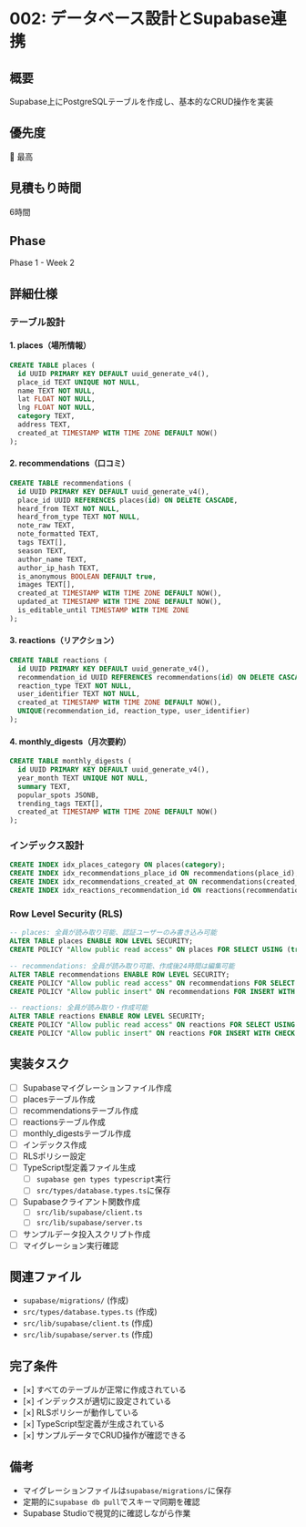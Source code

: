 # 002: データベース設計とSupabase連携

## 概要
Supabase上にPostgreSQLテーブルを作成し、基本的なCRUD操作を実装

## 優先度
🔴 最高

## 見積もり時間
6時間

## Phase
Phase 1 - Week 2

## 詳細仕様

### テーブル設計

#### 1. places（場所情報）
```sql
CREATE TABLE places (
  id UUID PRIMARY KEY DEFAULT uuid_generate_v4(),
  place_id TEXT UNIQUE NOT NULL,
  name TEXT NOT NULL,
  lat FLOAT NOT NULL,
  lng FLOAT NOT NULL,
  category TEXT,
  address TEXT,
  created_at TIMESTAMP WITH TIME ZONE DEFAULT NOW()
);
```

#### 2. recommendations（口コミ）
```sql
CREATE TABLE recommendations (
  id UUID PRIMARY KEY DEFAULT uuid_generate_v4(),
  place_id UUID REFERENCES places(id) ON DELETE CASCADE,
  heard_from TEXT NOT NULL,
  heard_from_type TEXT NOT NULL,
  note_raw TEXT,
  note_formatted TEXT,
  tags TEXT[],
  season TEXT,
  author_name TEXT,
  author_ip_hash TEXT,
  is_anonymous BOOLEAN DEFAULT true,
  images TEXT[],
  created_at TIMESTAMP WITH TIME ZONE DEFAULT NOW(),
  updated_at TIMESTAMP WITH TIME ZONE DEFAULT NOW(),
  is_editable_until TIMESTAMP WITH TIME ZONE
);
```

#### 3. reactions（リアクション）
```sql
CREATE TABLE reactions (
  id UUID PRIMARY KEY DEFAULT uuid_generate_v4(),
  recommendation_id UUID REFERENCES recommendations(id) ON DELETE CASCADE,
  reaction_type TEXT NOT NULL,
  user_identifier TEXT NOT NULL,
  created_at TIMESTAMP WITH TIME ZONE DEFAULT NOW(),
  UNIQUE(recommendation_id, reaction_type, user_identifier)
);
```

#### 4. monthly_digests（月次要約）
```sql
CREATE TABLE monthly_digests (
  id UUID PRIMARY KEY DEFAULT uuid_generate_v4(),
  year_month TEXT UNIQUE NOT NULL,
  summary TEXT,
  popular_spots JSONB,
  trending_tags TEXT[],
  created_at TIMESTAMP WITH TIME ZONE DEFAULT NOW()
);
```

### インデックス設計
```sql
CREATE INDEX idx_places_category ON places(category);
CREATE INDEX idx_recommendations_place_id ON recommendations(place_id);
CREATE INDEX idx_recommendations_created_at ON recommendations(created_at DESC);
CREATE INDEX idx_reactions_recommendation_id ON reactions(recommendation_id);
```

### Row Level Security (RLS)
```sql
-- places: 全員が読み取り可能、認証ユーザーのみ書き込み可能
ALTER TABLE places ENABLE ROW LEVEL SECURITY;
CREATE POLICY "Allow public read access" ON places FOR SELECT USING (true);

-- recommendations: 全員が読み取り可能、作成後24時間は編集可能
ALTER TABLE recommendations ENABLE ROW LEVEL SECURITY;
CREATE POLICY "Allow public read access" ON recommendations FOR SELECT USING (true);
CREATE POLICY "Allow public insert" ON recommendations FOR INSERT WITH CHECK (true);

-- reactions: 全員が読み取り・作成可能
ALTER TABLE reactions ENABLE ROW LEVEL SECURITY;
CREATE POLICY "Allow public read access" ON reactions FOR SELECT USING (true);
CREATE POLICY "Allow public insert" ON reactions FOR INSERT WITH CHECK (true);
```

## 実装タスク

- [ ] Supabaseマイグレーションファイル作成
- [ ] placesテーブル作成
- [ ] recommendationsテーブル作成
- [ ] reactionsテーブル作成
- [ ] monthly_digestsテーブル作成
- [ ] インデックス作成
- [ ] RLSポリシー設定
- [ ] TypeScript型定義ファイル生成
  - [ ] `supabase gen types typescript`実行
  - [ ] `src/types/database.types.ts`に保存
- [ ] Supabaseクライアント関数作成
  - [ ] `src/lib/supabase/client.ts`
  - [ ] `src/lib/supabase/server.ts`
- [ ] サンプルデータ投入スクリプト作成
- [ ] マイグレーション実行確認

## 関連ファイル
- `supabase/migrations/` (作成)
- `src/types/database.types.ts` (作成)
- `src/lib/supabase/client.ts` (作成)
- `src/lib/supabase/server.ts` (作成)

## 完了条件
- [×] すべてのテーブルが正常に作成されている
- [×] インデックスが適切に設定されている
- [×] RLSポリシーが動作している
- [×] TypeScript型定義が生成されている
- [×] サンプルデータでCRUD操作が確認できる

## 備考
- マイグレーションファイルは`supabase/migrations/`に保存
- 定期的に`supabase db pull`でスキーマ同期を確認
- Supabase Studioで視覚的に確認しながら作業
